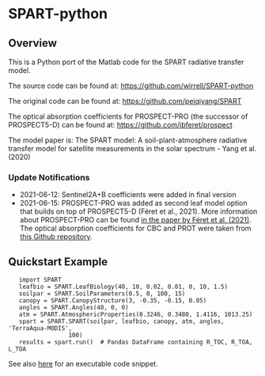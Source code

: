 # SPART-python

## Overview
This is a Python port of the Matlab code for the SPART radiative transfer model.

The source code can be found at: https://github.com/wirrell/SPART-python

The original code can be found at: https://github.com/peiqiyang/SPART

The optical absorption coefficients for PROSPECT-PRO (the successor of PROSPECT5-D) can be found at: https://github.com/jbferet/prospect

The model paper is:
The SPART model: A soil-plant-atmosphere radiative transfer model for satellite measurements in the solar spectrum - Yang et al. (2020)

### Update Notifications

- 2021-06-12: Sentinel2A+B coefficients were added in final version
- 2021-06-15: PROSPECT-PRO was added as second leaf model option that builds on top of PROSPECT5-D (Féret et al., 2021). More information about PROSPECT-PRO can be found [in the paper by Féret et al. (2021)](https://doi.org/10.1016/j.rse.2020.112173). The optical absorption coefficients for CBC and PROT were taken from [this Github repository](https://github.com/jbferet/prospect).


## Quickstart Example
```
   import SPART
   leafbio = SPART.LeafBiology(40, 10, 0.02, 0.01, 0, 10, 1.5)
   soilpar = SPART.SoilParameters(0.5, 0, 100, 15)
   canopy = SPART.CanopyStructure(3, -0.35, -0.15, 0.05)
   angles = SPART.Angles(40, 0, 0)
   atm = SPART.AtmosphericProperties(0.3246, 0.3480, 1.4116, 1013.25)
   spart = SPART.SPART(soilpar, leafbio, canopy, atm, angles, 'TerraAqua-MODIS',
                 100)
   results = spart.run()  # Pandas DataFrame containing R_TOC, R_TOA, L_TOA
```

See also [here](./example/example.py) for an executable code snippet.

